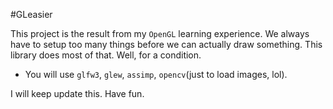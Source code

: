 #GLeasier

This project is the result from my `OpenGL` learning experience. We always have
to setup too many things before we can actually draw something. This library
does most of that. Well, for a condition.

- You will use `glfw3`, `glew`, `assimp`, `opencv`(just to load images, lol).

I will keep update this.
Have fun.
